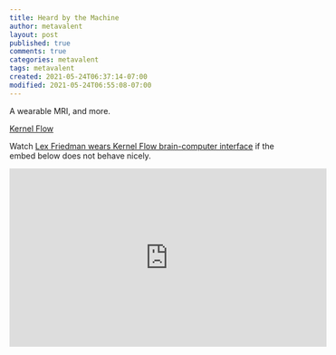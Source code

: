 ```yaml
---
title: Heard by the Machine
author: metavalent
layout: post
published: true
comments: true
categories: metavalent
tags: metavalent
created: 2021-05-24T06:37:14-07:00
modified: 2021-05-24T06:55:08-07:00
---
```


A wearable MRI, and more.

[Kernel Flow](KernelFlow.com)

Watch [Lex Friedman wears Kernel Flow brain-computer interface](https://youtu.be/Zs_g4YkTYYM) if the embed below does not behave nicely. 

<div class="embed-container"><iframe width="560" height="315" src="https://www.youtube.com/embed/Zs_g4YkTYYM" title="YouTube video player" frameborder="0" allow="accelerometer; autoplay; clipboard-write; encrypted-media; gyroscope; picture-in-picture" allowfullscreen></iframe></div>
